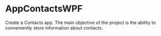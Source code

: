 # AppContactsWPF
Create a Contacts app. The main objective of the project is the ability to conveniently store information about contacts.
